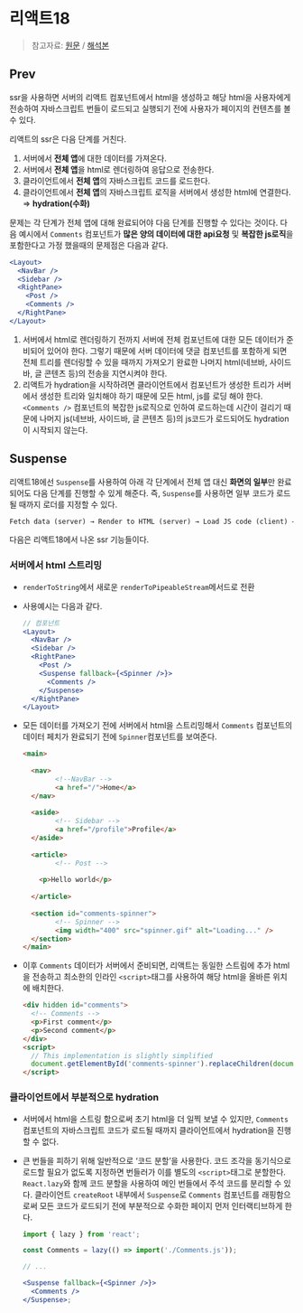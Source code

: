 # 리액트18

> 참고자료: [원문](https://github.com/reactwg/react-18/discussions/37) / [해석본](https://itchallenger.tistory.com/656)

## Prev

ssr을 사용하면 서버의 리액트 컴포넌트에서 html을 생성하고 해당 html을 사용자에게 전송하여 자바스크립트 번들이 로드되고 실행되기 전에 사용자가 페이지의 컨텐츠를 볼 수 있다.

리액트의 ssr은 다음 단계를 거친다.

1. 서버에서 **전체 앱**에 대한 데이터를 가져온다.
2. 서버에서 **전체 앱**을 html로 렌더링하여 응답으로 전송한다.
3. 클라이언트에서 **전체 앱**의 자바스크립트 코드를 로드한다.
4. 클라이언트에서 **전체 앱**의 자바스크립트 로직을 서버에서 생성한 html에 연결한다. ⇒ **hydration(수화)**

문제는 각 단계가 전체 앱에 대해 완료되어야 다음 단계를 진행할 수 있다는 것이다. 다음 예시에서 `Comments` 컴포넌트가 **많은 양의 데이터에 대한 api요청** 및 **복잡한 js로직**을 포함한다고 가정 했을때의 문제점은 다음과 같다.

```jsx
<Layout>
  <NavBar />
  <Sidebar />
  <RightPane>
    <Post />
    <Comments />
  </RightPane>
</Layout>
```

1. 서버에서 html로 렌더링하기 전까지 서버에 전체 컴포넌트에 대한 모든 데이터가 준비되어 있어야 한다. 그렇기 때문에 서버 데이터에 댓글 컴포넌트를 포함하게 되면 전체 트리를 렌더링할 수 있을 때까지 가져오기 완료한 나머지 html(네브바, 사이드바, 글 콘텐츠 등)의 전송을 지연시켜야 한다.
2. 리액트가 hydration을 시작하려면 클라이언트에서 컴포넌트가 생성한 트리가 서버에서 생성한 트리와 일치해야 하기 때문에 모든 html, js를 로딩 해야 한다. `<Comments />` 컴포넌트의 복잡한 js로직으로 인하여 로드하는데 시간이 걸리기 때문에 나머지 js(네브바, 사이드바, 글 콘텐츠 등)의 js코드가 로드되어도 hydration이 시작되지 않는다.

## Suspense

리액트18에선 `Suspense`를 사용하여 아래 각 단계에서 전체 앱 대신 **화면의 일부**만 완료 되어도 다음 단계를 진행할 수 있게 해준다. 즉, `Suspense`를 사용하면 일부 코드가 로드될 때까지 로더를 지정할 수 있다.

```html
Fetch data (server) → Render to HTML (server) → Load JS code (client) → Hydrate (client)
```

다음은 리액트18에서 나온 ssr 기능들이다.

### 서버에서 html 스트리밍

- `renderToString`에서 새로운 `renderToPipeableStream`메서드로 전환
- 사용예시는 다음과 같다.
  ```jsx
  // 컴포넌트
  <Layout>
    <NavBar />
    <Sidebar />
    <RightPane>
      <Post />
      <Suspense fallback={<Spinner />}>
        <Comments />
      </Suspense>
    </RightPane>
  </Layout>
  ```
- 모든 데이터를 가져오기 전에 서버에서 html을 스트리밍해서 `Comments` 컴포넌트의 데이터 페치가 완료되기 전에 `Spinner`컴포넌트를 보여준다.

  ```html
  <main>
      
    <nav>
          <!--NavBar -->
          <a href="/">Home</a>   
    </nav>
      
    <aside>
          <!-- Sidebar -->
          <a href="/profile">Profile</a>   
    </aside>
      
    <article>
          <!-- Post -->
          
      <p>Hello world</p>
        
    </article>
      
    <section id="comments-spinner">
          <!-- Spinner -->
          <img width="400" src="spinner.gif" alt="Loading..." />   
    </section>
  </main>
  ```

- 이후 `Comments` 데이터가 서버에서 준비되면, 리액트는 동일한 스트림에 추가 html을 전송하고 최소한의 인라인 `<script>`태그를 사용하여 해당 html을 올바른 위치에 배치한다.
  ```html
  <div hidden id="comments">
    <!-- Comments -->
    <p>First comment</p>
    <p>Second comment</p>
  </div>
  <script>
    // This implementation is slightly simplified
    document.getElementById('comments-spinner').replaceChildren(document.getElementById('comments'));
  </script>
  ```

### 클라이언트에서 부분적으로 hydration

- 서버에서 html을 스트링 함으로써 초기 html을 더 일찍 보낼 수 있지만, `Comments` 컴포넌트의 자바스크립트 코드가 로드될 때까지 클라이언트에서 hydration을 진행할 수 없다.
- 큰 번들을 피하기 위해 일반적으로 ‘코드 분할’을 사용한다. 코드 조각을 동기식으로 로드할 필요가 없도록 지정하면 번들러가 이를 별도의 `<script>`태그로 분할한다. `React.lazy`와 함께 코드 분할을 사용하여 메인 번들에서 주석 코드를 분리할 수 있다. 클라이언트 `createRoot` 내부에서 `Suspense`로 `Comments` 컴포넌트를 래핑함으로써 모든 코드가 로드되기 전에 부분적으로 수화한 페이지 먼저 인터랙티브하게 한다.

  ```jsx
  import { lazy } from 'react';

  const Comments = lazy(() => import('./Comments.js'));

  // ...

  <Suspense fallback={<Spinner />}>
    <Comments />
  </Suspense>;
  ```
